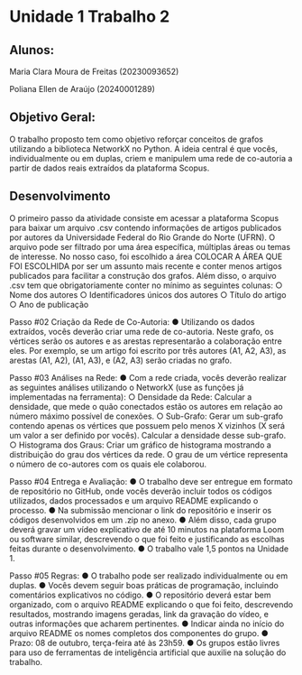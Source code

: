 # Unidade 1 Trabalho 2

## Alunos:
Maria Clara Moura de Freitas (20230093652)

Poliana Ellen de Araújo (20240001289)

## Objetivo Geral:

O trabalho proposto tem como objetivo reforçar conceitos de grafos utilizando a biblioteca NetworkX no Python. A ideia central é que vocês, individualmente ou em duplas, criem e manipulem uma rede de co-autoria a partir de dados reais extraídos da plataforma Scopus.

## Desenvolvimento
O primeiro passo da atividade consiste em acessar a plataforma Scopus para baixar um arquivo .csv contendo informações de artigos publicados por autores da Universidade Federal do Rio Grande do Norte (UFRN). O arquivo pode ser filtrado por uma área específica, múltiplas áreas ou temas de interesse. No nosso caso, foi escolhido a área COLOCAR A ÁREA QUE FOI ESCOLHIDA por ser um assunto mais recente e conter menos artigos publicados para facilitar a construção dos grafos. Além disso, o arquivo .csv tem que obrigatoriamente conter no mínimo as seguintes colunas: 
○ Nome dos autores
○ Identificadores únicos dos autores
○ Título do artigo
○ Ano de publicação


Passo #02
Criação da Rede de Co-Autoria:
● Utilizando os dados extraídos, vocês deverão criar uma rede de co-autoria. Neste grafo, os vértices serão os autores e as arestas representarão a colaboração entre eles. Por exemplo, se um artigo foi escrito por três autores (A1, A2, A3), as arestas (A1, A2), (A1, A3), e (A2, A3) serão criadas no grafo.

Passo #03
Análises na Rede:
● Com a rede criada, vocês deverão realizar as seguintes análises utilizando o NetworkX (use as funções já implementadas na ferramenta):
○ Densidade da Rede: Calcular a densidade, que mede o quão conectados estão os autores em relação ao número máximo possível de conexões.
○ Sub-Grafo: Gerar um sub-grafo contendo apenas os vértices que possuem pelo menos X vizinhos (X será um valor a ser definido por vocês). Calcular a densidade desse sub-grafo.
○ Histograma dos Graus: Criar um gráfico de histograma mostrando a distribuição do grau dos vértices da rede. O grau de um vértice representa o número de co-autores com os quais ele colaborou.

Passo #04
Entrega e Avaliação:
● O trabalho deve ser entregue em formato de repositório no GitHub, onde vocês deverão incluir todos os códigos utilizados, dados processados e um arquivo README explicando o processo.
● Na submissão mencionar o link do repositório e inserir os códigos desenvolvidos em um .zip no anexo.
● Além disso, cada grupo deverá gravar um vídeo explicativo de até 10 minutos na plataforma Loom ou software similar, descrevendo o que foi feito e justificando as escolhas feitas durante o desenvolvimento.
● O trabalho vale 1,5 pontos na Unidade 1.

Passo #05
Regras:
● O trabalho pode ser realizado individualmente ou em duplas.
● Vocês devem seguir boas práticas de programação, incluindo
comentários explicativos no código.
● O repositório deverá estar bem organizado, com o arquivo README
explicando o que foi feito, descrevendo resultados, mostrando imagens geradas, link da gravação do vídeo, e outras informações que acharem pertinentes.
● Indicar ainda no início do arquivo README os nomes completos dos componentes do grupo.
● Prazo: 08 de outubro, terça-feira até às 23h59.
● Os grupos estão livres para uso de ferramentas de inteligência artificial
que auxilie na solução do trabalho.
